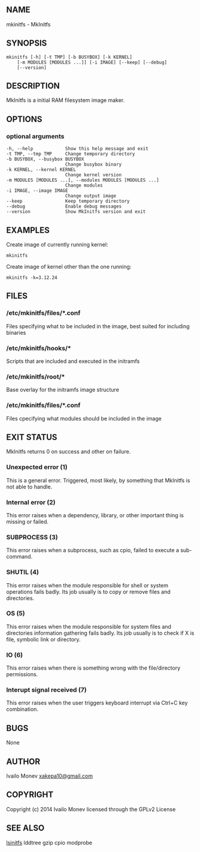 ## NAME

mkinitfs - MkInitfs

## SYNOPSIS

    mkinitfs [-h] [-t TMP] [-b BUSYBOX] [-k KERNEL]
        [-m MODULES [MODULES ...]] [-i IMAGE] [--keep] [--debug]
        [--version]

## DESCRIPTION

MkInitfs is a initial RAM filesystem image maker.

## OPTIONS

### optional arguments

    -h, --help            Show this help message and exit
    -t TMP, --tmp TMP     Change temporary directory
    -b BUSYBOX, --busybox BUSYBOX
                          Change busybox binary
    -k KERNEL, --kernel KERNEL
                          Change kernel version
    -m MODULES [MODULES ...], --modules MODULES [MODULES ...]
                          Change modules
    -i IMAGE, --image IMAGE
                          Change output image
    --keep                Keep temporary directory
    --debug               Enable debug messages
    --version             Show MkInitfs version and exit



## EXAMPLES

Create image of currently running kernel:

    mkinitfs

Create image of kernel other than the one running:

    mkinitfs -k=3.12.24

## FILES

### /etc/mkinitfs/files/*.conf

Files specifying what to be included in the image, best suited for including
binaries

### /etc/mkinitfs/hooks/*

Scripts that are included and executed in the initramfs

### /etc/mkinitfs/root/*

Base overlay for the initramfs image structure

### /etc/mkinitfs/files/*.conf

Files cpecifying what modules should be included in the image

## EXIT STATUS

MkInitfs returns 0 on success and other on failure.

### Unexpected error (1)

This is a general error. Triggered, most likely, by something that MkInitfs is
not able to handle.

### Internal error (2)

This error raises when a dependency, library, or other important thing
is missing or failed.

### SUBPROCESS (3)

This error raises when a subprocess, such as cpio, failed to
execute a sub-command.

### SHUTIL (4)

This error raises when the module responsible for shell or system
operations fails badly. Its job usually is to copy or remove files and
directories.

### OS (5)

This error raises when the module responsible for system files and
directories information gathering fails badly. Its job usually is to
check if X is file, symbolic link or directory.

### IO (6)

This error raises when there is something wrong with the file/directory
permissions.

### Interupt signal received (7)

This error raises when the user triggers keyboard interrupt via Ctrl+C key
combination.

## BUGS

None

## AUTHOR

Ivailo Monev <xakepa10@gmail.com>

## COPYRIGHT

Copyright (c) 2014 Ivailo Monev licensed through the GPLv2 License

## SEE ALSO

[lsinitfs](lsinitfs.html) lddtree gzip cpio modprobe
